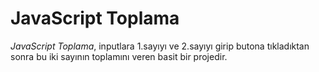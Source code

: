 # JavaScript Toplama

*JavaScript Toplama*, inputlara 1.sayıyı ve 2.sayıyı girip butona tıkladıktan sonra bu iki sayının toplamını veren basit bir projedir.